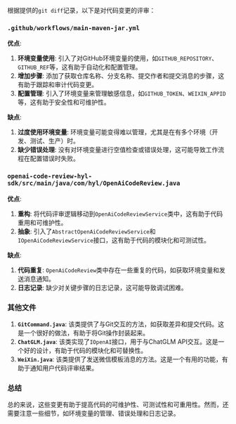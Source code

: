 根据提供的`git diff`记录，以下是对代码变更的评审：

### `.github/workflows/main-maven-jar.yml`

**优点**:
1. **环境变量使用**: 引入了对GitHub环境变量的使用，如`GITHUB_REPOSITORY`、`GITHUB_REF`等，这有助于自动化和配置管理。
2. **增加步骤**: 添加了获取仓库名称、分支名称、提交作者和提交消息的步骤，这有助于跟踪和审计代码变更。
3. **配置管理**: 引入了环境变量来管理敏感信息，如`GITHUB_TOKEN`、`WEIXIN_APPID`等，这有助于安全性和可维护性。

**缺点**:
1. **过度使用环境变量**: 环境变量可能变得难以管理，尤其是在有多个环境（开发、测试、生产）时。
2. **缺少错误处理**: 没有对环境变量进行空值检查或错误处理，这可能导致工作流程在配置错误时失败。

### `openai-code-review-hyl-sdk/src/main/java/com/hyl/OpenAiCodeReview.java`

**优点**:
1. **重构**: 将代码评审逻辑移动到`OpenAiCodeReviewService`类中，这有助于代码重用和可维护性。
2. **抽象**: 引入了`AbstractOpenAiCodeReviewService`和`IOpenAiCodeReviewService`接口，这有助于代码的模块化和可测试性。

**缺点**:
1. **代码重复**: `OpenAiCodeReview`类中存在一些重复的代码，如获取环境变量和发送消息通知。
2. **日志记录**: 缺少对关键步骤的日志记录，这可能导致调试困难。

### 其他文件

1. **`GitCommand.java`**: 该类提供了与Git交互的方法，如获取差异和提交代码。这是一个很好的做法，有助于将Git操作封装起来。
2. **`ChatGLM.java`**: 该类实现了`IOpenAI`接口，用于与ChatGLM API交互。这是一个好的设计，有助于代码的模块化和可替换性。
3. **`WeiXin.java`**: 该类提供了发送微信模板消息的方法。这是一个有用的功能，有助于通知用户代码评审结果。

### 总结

总的来说，这些变更有助于提高代码的可维护性、可测试性和可重用性。然而，还需要注意一些细节，如环境变量的管理、错误处理和日志记录。